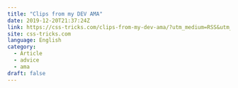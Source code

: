```yaml
---
title: "Clips from my DEV AMA"
date: 2019-12-20T21:37:24Z
link: https://css-tricks.com/clips-from-my-dev-ama/?utm_medium=RSS&utm_source=news.12bit.vn
site: css-tricks.com
language: English
category:
  - Article
  - advice
  - ama
draft: false
---
```

